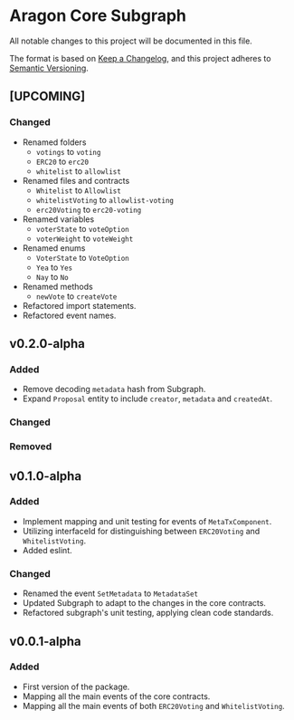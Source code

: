 # Aragon Core Subgraph

All notable changes to this project will be documented in this file.

The format is based on [Keep a Changelog](https://keepachangelog.com/en/1.0.0/),
and this project adheres to [Semantic Versioning](https://semver.org/spec/v2.0.0.html).


## [UPCOMING]

### Changed
- Renamed folders
  - `votings` to `voting`
  - `ERC20` to `erc20`
  - `whitelist` to `allowlist`
- Renamed files and contracts
  - `Whitelist` to `Allowlist`
  - `whitelistVoting` to `allowlist-voting`
  - `erc20Voting` to `erc20-voting`
- Renamed variables
  - `voterState` to `voteOption`
  - `voterWeight` to `voteWeight`
- Renamed enums
  - `VoterState` to `VoteOption`
  - `Yea` to `Yes`
  - `Nay` to `No`
- Renamed methods
  - `newVote` to `createVote`
- Refactored import statements.
- Refactored event names.
  
## v0.2.0-alpha

### Added

- Remove decoding `metadata` hash from Subgraph.
- Expand `Proposal` entity to include `creator`, `metadata` and `createdAt`.

### Changed

### Removed

## v0.1.0-alpha

### Added

- Implement mapping and unit testing for events of `MetaTxComponent`.
- Utilizing interfaceId for distinguishing between `ERC20Voting` and `WhitelistVoting`.
- Added eslint.

### Changed

- Renamed the event `SetMetadata` to `MetadataSet`
- Updated Subgraph to adapt to the changes in the core contracts.
- Refactored subgraph's unit testing, applying clean code standards.

## v0.0.1-alpha

### Added

- First version of the package.
- Mapping all the main events of the core contracts.
- Mapping all the main events of both `ERC20Voting` and `WhitelistVoting`.
